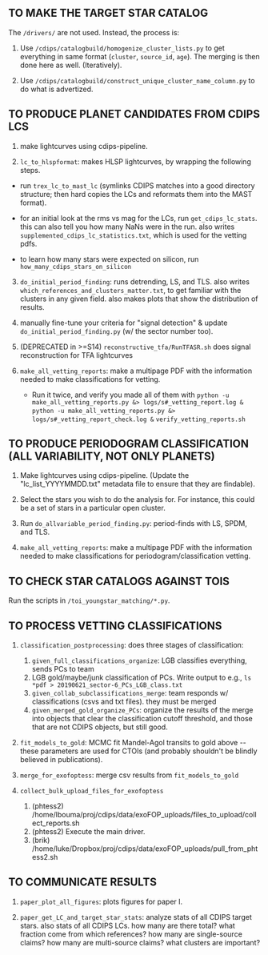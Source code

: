 TO MAKE THE TARGET STAR CATALOG
----------

The `/drivers/` are not used. Instead, the process is:

1. Use `/cdips/catalogbuild/homogenize_cluster_lists.py` to get everything in
   same format (`cluster`, `source_id`, `age`).  The merging is then done here
   as well.  (Iteratively).

2. Use `/cdips/catalogbuild/construct_unique_cluster_name_column.py` to do what
   is advertized.

TO PRODUCE PLANET CANDIDATES FROM CDIPS LCS
----------

1. make lightcurves using cdips-pipeline.

2. `lc_to_hlspformat`: makes HLSP lightcurves, by
   wrapping the following steps.

  * run `trex_lc_to_mast_lc` (symlinks CDIPS matches into a good directory
    structure; then hard copies the LCs and reformats them into the MAST
    format).

  * for an initial look at the rms vs mag for the LCs, run
    `get_cdips_lc_stats`. this can also tell you how many NaNs were in the
    run.  also writes `supplemented_cdips_lc_statistics.txt`, which is used for
    the vetting pdfs.

  * to learn how many stars were expected on silicon, run
    `how_many_cdips_stars_on_silicon`

3. `do_initial_period_finding`: runs detrending, LS, and TLS.
    also writes `which_references_and_clusters_matter.txt`, to get familiar
    with the clusters in any given field. also makes plots that show the
    distribution of results.

4. manually fine-tune your criteria for "signal detection" & update
   `do_initial_period_finding.py` (w/ the sector number too).

5. (DEPRECATED in >=S14) `reconstructive_tfa/RunTFASR.sh` does signal
   reconstruction for TFA lightcurves

6. `make_all_vetting_reports`: make a multipage PDF with the information needed
   to make classifications for vetting.

    * Run it twice, and verify you made all of them with
    `python -u make_all_vetting_reports.py &> logs/s#_vetting_report.log &`
    `python -u make_all_vetting_reports.py &> logs/s#_vetting_report_check.log &`
    `verify_vetting_reports.sh`


TO PRODUCE PERIODOGRAM CLASSIFICATION (ALL VARIABILITY, NOT ONLY PLANETS)
----------

1. Make lightcurves using cdips-pipeline. (Update the "lc_list_YYYYMMDD.txt"
   metadata file to ensure that they are findable).

2. Select the stars you wish to do the analysis for. For instance, this could
   be a set of stars in a particular open cluster.

3. Run `do_allvariable_period_finding.py`: period-finds with LS, SPDM, and TLS.

4. `make_all_vetting_reports`: make a multipage PDF with the information needed
   to make classifications for periodogram/classification vetting.


TO CHECK STAR CATALOGS AGAINST TOIS
----------
Run the scripts in `/toi_youngstar_matching/*.py`.


TO PROCESS VETTING CLASSIFICATIONS
----------

1. `classification_postprocessing`: does three stages of classification:

    1. `given_full_classifications_organize`: LGB classifies everything, sends
       PCs to team
    2. LGB gold/maybe/junk classification of PCs. Write output to e.g.,
       `ls *pdf > 20190621_sector-6_PCs_LGB_class.txt`
    3. `given_collab_subclassifications_merge`: team responds w/
       classifications (csvs and txt files). they must be merged
    4. `given_merged_gold_organize_PCs`: organize the results of the merge into
       objects that clear the classification cutoff threshold, and those that
       are not CDIPS objects, but still good.

2. `fit_models_to_gold`: MCMC fit Mandel-Agol transits to gold above -- these
   parameters are used for CTOIs (and probably shouldn't be blindly believed in
   publications).

3. `merge_for_exofoptess`: merge csv results from `fit_models_to_gold`

4. `collect_bulk_upload_files_for_exofoptess`
    1. (phtess2) /home/lbouma/proj/cdips/data/exoFOP_uploads/files_to_upload/collect_reports.sh
    2. (phtess2) Execute the main driver.
    3. (brik) /home/luke/Dropbox/proj/cdips/data/exoFOP_uploads/pull_from_phtess2.sh


TO COMMUNICATE RESULTS
----------

1. `paper_plot_all_figures`: plots figures for paper I.

2. `paper_get_LC_and_target_star_stats`: analyze stats of all CDIPS target
   stars. also stats of all CDIPS LCs.  how many are there total?  what
   fraction come from which references?  how many are single-source claims?  how
   many are multi-source claims?  what clusters are important?
